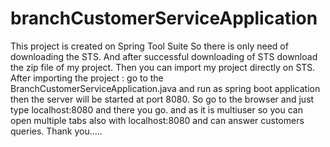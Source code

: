 # branchCustomerServiceApplication
This project is created on Spring Tool Suite 
So there is only need of downloading the STS.
And after successful downloading of STS download the zip file of my project.
Then you can import my project directly on STS. 
After importing the project : 
go to the BranchCustomerServiceApplication.java and run as spring boot application
then the server will be started at port 8080. 
So go to the browser and just type localhost:8080 and there you go.
and as it is multiuser so you can open multiple tabs also with localhost:8080 and can answer customers queries.
Thank you.....

